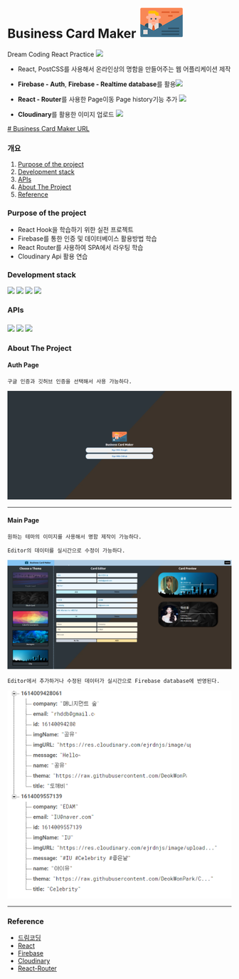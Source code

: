 # Business Card Maker ![](https://raw.githubusercontent.com/DeokWonPark/CARD-MAKER/master/public/images/logo.png)

Dream Coding React Practice <img src="https://miro.medium.com/max/500/1*cPh7ujRIfcHAy4kW2ADGOw.png" width="30px" />

- React, PostCSS를 사용해서 온라인상의 명함을 만들어주는 웹 어플리케이션 제작

- **Firebase - Auth**, **Firebase - Realtime database**를 활용<img src="https://cdn4.iconfinder.com/data/icons/google-i-o-2016/512/google_firebase-2-512.png" width="30px" />

- **React - Router**를 사용한 Page이동 Page history기능 추가 <img src="https://seeklogo.com/images/R/react-router-logo-AB5BFB638F-seeklogo.com.png" width="30px" />
- **Cloudinary**를 활용한 이미지 업로드 <img src="https://res.cloudinary.com/cloudinary/image/upload/new_cloudinary_logo_square.png" width="30px" />

[# Business Card Maker URL](https://deokwonpark.github.io/CARD-MAKER/ )



### 개요

1. [Purpose of the project](#Purpose-of-the-project)
2. [Development stack](#Development-stack )
3. [APIs](#APIs)
4. [About The Project](#About-The-Project)
5. [Reference](#Reference)





### Purpose of the project

- React Hook을 학습하기 위한 실전 프로젝트
- Firebase를 통한 인증 및 데이터베이스 활용방법 학습
- React Router를 사용하여 SPA에서 라우팅 학습
- Cloudinary Api 활용 연습





### Development stack

<img src="https://encrypted-tbn0.gstatic.com/images?q=tbn:ANd9GcS2PD2yAr4Tt4TG62BatFqSltJmYLO1_DFUqA&usqp=CAU" width="50px" />              <img src="https://encrypted-tbn0.gstatic.com/images?q=tbn:ANd9GcTTAi6Ah3SwQOrGOrMCj_yF6SgNR_wgM8rJlw&usqp=CAU" width="43px" />              <img src="https://icon-icons.com/icons2/2108/PNG/32/javascript_icon_130900.png" width="50px" />              <img src="https://miro.medium.com/max/500/1*cPh7ujRIfcHAy4kW2ADGOw.png" width="50px" />     





### APIs

###  <img src="https://cdn4.iconfinder.com/data/icons/google-i-o-2016/512/google_firebase-2-512.png" width="43px" />         <img src="https://seeklogo.com/images/R/react-router-logo-AB5BFB638F-seeklogo.com.png" width="50px" />         <img src="https://res.cloudinary.com/cloudinary/image/upload/new_cloudinary_logo_square.png" width="50px" />     







### About The Project

#### Auth Page

`구글 인증과 깃허브 인증을 선택해서 사용 가능하다.`

![](https://raw.githubusercontent.com/DeokWonPark/CARD-MAKER/master/readmeImage/Auth.PNG)

----



#### Main Page

`원하는 테마의 이미지를 사용해서 명함 제작이 가능하다.`

`Editor의 데이터를 실시간으로 수정이 가능하다.`

![](https://raw.githubusercontent.com/DeokWonPark/CARD-MAKER/master/readmeImage/main.PNG)



`Editor에서 추가하거나 수정된 데이터가 실시간으로 Firebase database에 반영된다.`

![](https://raw.githubusercontent.com/DeokWonPark/CARD-MAKER/master/readmeImage/database.PNG)

----





### Reference

- [드림코딩](https://academy.dream-coding.com/)
- [React](https://reactjs.org/docs/getting-started.html)
- [Firebase](https://firebase.google.com/docs/auth?hl=ko)
- [Cloudinary](https://cloudinary.com/documentation/image_video_and_file_upload)
- [React-Router](https://reactrouter.com/web/guides/quick-start)